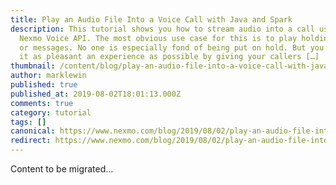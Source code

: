 ```yaml
---
title: Play an Audio File Into a Voice Call with Java and Spark
description: This tutorial shows you how to stream audio into a call using the
  Nexmo Voice API. The most obvious use case for this is to play holding music
  or messages. No one is especially fond of being put on hold. But you can make
  it as pleasant an experience as possible by giving your callers […]
thumbnail: /content/blog/play-an-audio-file-into-a-voice-call-with-java-and-spark-dr/audio-file-java.png
author: marklewin
published: true
published_at: 2019-08-02T18:01:13.000Z
comments: true
category: tutorial
tags: []
canonical: https://www.nexmo.com/blog/2019/08/02/play-an-audio-file-into-a-voice-call-with-java-and-spark-dr
redirect: https://www.nexmo.com/blog/2019/08/02/play-an-audio-file-into-a-voice-call-with-java-and-spark-dr
---
```


Content to be migrated...
